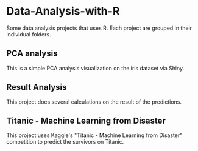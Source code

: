 # Data-Analysis-with-R
Some data analysis projects that uses R. Each project are grouped in their individual folders. 
## PCA analysis
This is a simple PCA analysis visualization on the iris dataset via Shiny. 
## Result Analysis
This project does several calculations on the result of the predictions. 

## Titanic - Machine Learning from Disaster
This project uses Kaggle's "Titanic - Machine Learning from Disaster" competition to predict the survivors on Titanic.  
